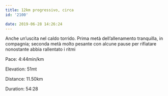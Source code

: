 ```yaml
---
title: 12km progressivo, circa
id: '2100'

date: 2019-06-28 14:26:24
---
```


Anche un’uscita nel caldo torrido. Prima metà dell’allenamento tranquilla, in compagnia; seconda metà molto pesante con alcune pause per rifiatare nonostante abbia rallentato i ritmi

Pace: 4:44min/km

Elevation: 51mt

Distance: 11.50km

Duration: 54:28

<!-- ![image](/images/2021/08/20190628-activity-map_hu2bd6794bd44f313bcf0510645e10209b_76180_700x0_resize_box_3.png) -->
